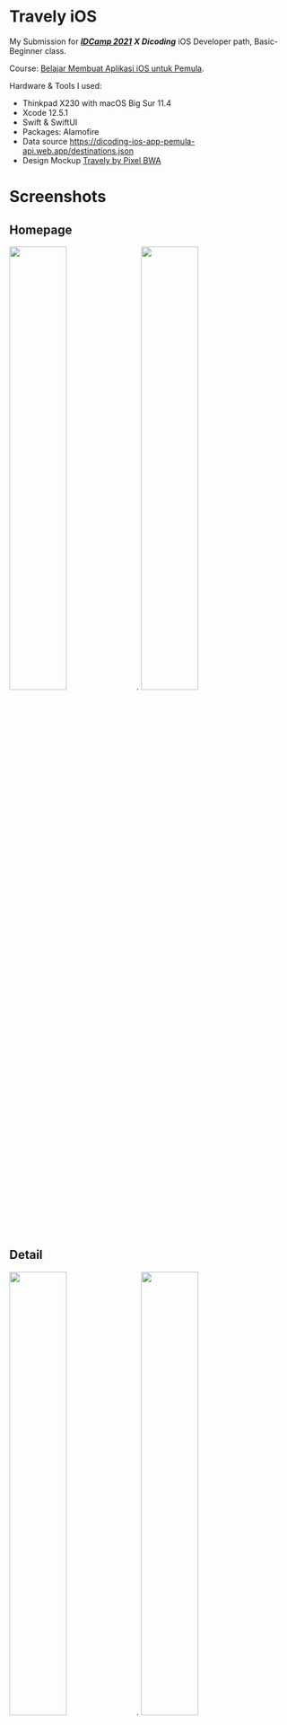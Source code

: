 # Travely iOS

My Submission for [***IDCamp 2021***](https://idcamp.indosatooredoo.com/) ***X Dicoding*** iOS Developer path, Basic-Beginner class.

Course: [Belajar Membuat Aplikasi iOS untuk Pemula](https://www.dicoding.com/academies/171).

Hardware & Tools I used:
- Thinkpad X230 with macOS Big Sur 11.4
- Xcode 12.5.1
- Swift & SwiftUI
- Packages: Alamofire
- Data source https://dicoding-ios-app-pemula-api.web.app/destinations.json
- Design Mockup [Travely by Pixel BWA](https://pixel.buildwithangga.com/details/travely-travel-mobile-app-ui-kit)

# Screenshots

## Homepage
<img src="https://user-images.githubusercontent.com/18460240/127771778-2b58529b-36f1-4d24-a283-4e6265c5b714.png" alt="" data-canonical-src="https://user-images.githubusercontent.com/18460240/127771778-2b58529b-36f1-4d24-a283-4e6265c5b714.png" width="45%" />.    <img src="https://user-images.githubusercontent.com/18460240/127771784-ac923489-148a-495b-9f1e-1c099bafd886.png" alt="" data-canonical-src="https://user-images.githubusercontent.com/18460240/127771784-ac923489-148a-495b-9f1e-1c099bafd886.png" width="45%" />

## Detail
<img src="https://user-images.githubusercontent.com/18460240/127771787-63e5bbc2-bff7-48f5-ad3e-4d8d54da8dd9.png" alt="" data-canonical-src="https://user-images.githubusercontent.com/18460240/127771787-63e5bbc2-bff7-48f5-ad3e-4d8d54da8dd9.png" width="45%" />.    <img src="https://user-images.githubusercontent.com/18460240/127771791-16d3b0a9-cba4-4093-b445-a646d1bf3288.png" alt="" data-canonical-src="https://user-images.githubusercontent.com/18460240/127771791-16d3b0a9-cba4-4093-b445-a646d1bf3288.png" width="45%" />

## Wishlist
<img src="https://user-images.githubusercontent.com/18460240/127771795-23944be8-9d60-479a-a616-6d4f5a6f8a9d.png" alt="" data-canonical-src="https://user-images.githubusercontent.com/18460240/127771795-23944be8-9d60-479a-a616-6d4f5a6f8a9d.png" width="45%" />

## About me
<img src="https://user-images.githubusercontent.com/18460240/127771797-b0996b2c-cda2-469d-9219-0a4381b8393b.png" alt="" data-canonical-src="https://user-images.githubusercontent.com/18460240/127771797-b0996b2c-cda2-469d-9219-0a4381b8393b.png" width="45%" />
